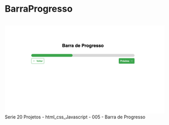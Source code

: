 # BarraProgresso<br>
<br>
<img src="https://raw.githubusercontent.com/Vistorill/BarraProgresso/main/Sem%20Ti%CC%81tulo.png">
<br>
Serie 20 Projetos - html_css_Javascript - 005 - Barra de Progresso

